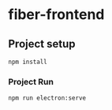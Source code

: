 # fiber-frontend

## Project setup
```
npm install
```

### Project Run
```
npm run electron:serve
```


